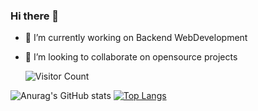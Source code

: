 ### Hi there 👋


- 🔭 I’m currently working on Backend WebDevelopment

- 👯 I’m looking to collaborate on opensource projects

                                             
     ![Visitor Count](https://profile-counter.glitch.me/{ShivamTyagi12345}/count.svg)

 
![Anurag's GitHub stats](https://github-readme-stats.vercel.app/api?username=ShivamTyagi12345&show_icons=true&theme=radical)  [![Top Langs](https://github-readme-stats.vercel.app/api/top-langs/?username=ShivamTyagi12345&layout=compact)](https://github.com/ShivamTyagi12345/github-readme-stats)   



